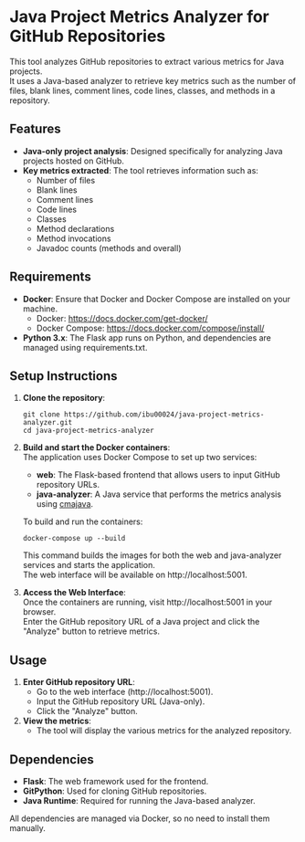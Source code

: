 # Java Project Metrics Analyzer for GitHub Repositories
This tool analyzes GitHub repositories to extract various metrics for Java projects. <br>
It uses a Java-based analyzer to retrieve key metrics such as the number of files, blank lines, comment lines, code lines, classes, and methods in a repository.

## Features
- **Java-only project analysis**: Designed specifically for analyzing Java projects hosted on GitHub.
- **Key metrics extracted**: The tool retrieves information such as:
  - Number of files
  - Blank lines
  - Comment lines
  - Code lines
  - Classes
  - Method declarations
  - Method invocations
  - Javadoc counts (methods and overall)

## Requirements
- **Docker**: Ensure that Docker and Docker Compose are installed on your machine.<br>
  - Docker: https://docs.docker.com/get-docker/ <br>
  - Docker Compose: https://docs.docker.com/compose/install/ <br>
- **Python 3.x**: The Flask app runs on Python, and dependencies are managed using requirements.txt.

## Setup Instructions
1. **Clone the repository**:
    ```
    git clone https://github.com/ibu00024/java-project-metrics-analyzer.git
    cd java-project-metrics-analyzer
    ```

2. **Build and start the Docker containers**:<br>
    The application uses Docker Compose to set up two services:
    - **web**: The Flask-based frontend that allows users to input GitHub repository URLs.
    - **java-analyzer**: A Java service that performs the metrics analysis using [cmajava](https://github.com/ibu00024/cmajava).
    
    To build and run the containers:
    ```
    docker-compose up --build
    ```
    This command builds the images for both the web and java-analyzer services and starts the application. <br>
    The web interface will be available on http://localhost:5001.

3. **Access the Web Interface**:<br>
    Once the containers are running, visit http://localhost:5001 in your browser. <br>
    Enter the GitHub repository URL of a Java project and click the "Analyze" button to retrieve metrics.

## Usage
1. **Enter GitHub repository URL**:
   - Go to the web interface (http://localhost:5001).
   - Input the GitHub repository URL (Java-only).
   - Click the "Analyze" button.
2. **View the metrics**:
   - The tool will display the various metrics for the analyzed repository.

## Dependencies
- **Flask**: The web framework used for the frontend.
- **GitPython**: Used for cloning GitHub repositories.
- **Java Runtime**: Required for running the Java-based analyzer.

All dependencies are managed via Docker, so no need to install them manually.